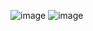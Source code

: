 ![image](https://i.gyazo.com/2709381eab69b2ea32bc1a23cbbd5e37.gif)
![image](https://user-images.githubusercontent.com/31670615/161641143-9fddffe8-8b24-4035-ae3a-c12ee78913a8.png)
